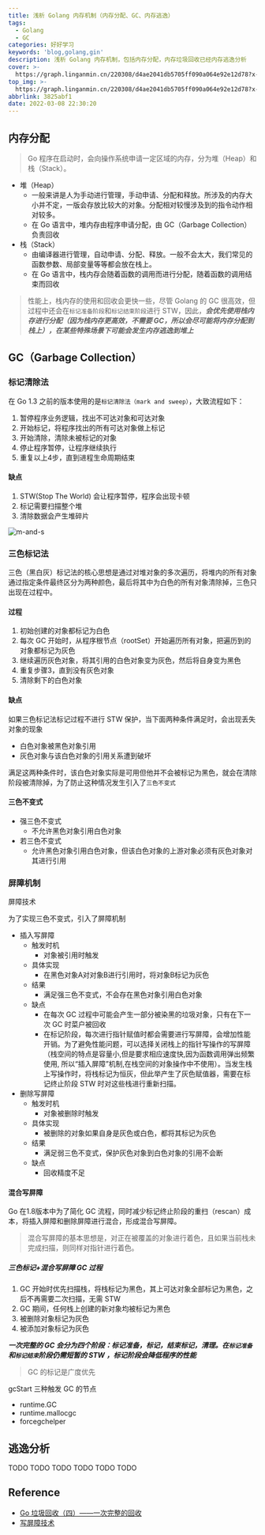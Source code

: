 ```yaml
---
title: 浅析 Golang 内存机制（内存分配、GC、内存逃逸）
tags:
  - Golang
  - GC
categories: 好好学习
keywords: 'blog,golang,gin'
description: 浅析 Golang 内存机制，包括内存分配，内存垃圾回收已经内存逃逸分析
cover: >-
  https://graph.linganmin.cn/220308/d4ae2041db5705ff090a064e92e12d78?x-oss-process=image/format,webp/quality,q_60
top_img: >-
  https://graph.linganmin.cn/220308/d4ae2041db5705ff090a064e92e12d78?x-oss-process=image/format,webp/quality,q_60
abbrlink: 3825abf1
date: 2022-03-08 22:30:20
---
```



## 内存分配

> Go 程序在启动时，会向操作系统申请一定区域的内存，分为堆（Heap）和栈（Stack）。

- 堆（Heap）
  - 一般来讲是人为手动进行管理，手动申请、分配和释放。所涉及的内存大小并不定，一版会存放比较大的对象。分配相对较慢涉及到的指令动作相对较多。
  - 在 Go 语言中，堆内存由程序申请分配，由 GC（Garbage Collection）负责回收
- 栈（Stack）
  - 由编译器进行管理，自动申请、分配、释放。一般不会太大，我们常见的函数参数、局部变量等等都会放在栈上。
  - 在 Go 语言中，栈内存会随着函数的调用而进行分配，随着函数的调用结束而回收

> 性能上，栈内存的使用和回收会更快一些，尽管 Golang 的 GC 很高效，但过程中还会在`标记准备阶段`和`标记结束阶段`进行 STW，因此，***会优先使用栈内存进行分配（因为栈内存更高效，不需要 GC，所以会尽可能将内存分配到栈上），在某些特殊场景下可能会发生内存逃逸到堆上***

## GC（Garbage Collection）

### 标记清除法

在 Go 1.3 之前的版本使用的是`标记清除法（mark and sweep）`，大致流程如下：

1. 暂停程序业务逻辑，找出不可达对象和可达对象
2. 开始标记，将程序找出的所有可达对象做上标记
3. 开始清除，清除未被标记的对象
4. 停止程序暂停，让程序继续执行
5. 重复以上4步，直到进程生命周期结束

#### 缺点

1. STW(Stop The World) 会让程序暂停，程序会出现卡顿
2. 标记需要扫描整个堆
3. 清除数据会产生堆碎片

![m-and-s](https://graph.linganmin.cn/220308/198fe8b28651b000935f62477f05b018?x-oss-process=image/format,webp/quality,q_60)

### 三色标记法

三色（黑白灰）标记法的核心思想是通过对堆对象的多次遍历，将堆内的所有对象通过指定条件最终区分为两种颜色，最后将其中为白色的所有对象清除掉，三色只出现在过程中。

#### 过程

1. 初始创建的对象都标记为白色
2. 每次 GC 开始时，从程序根节点（rootSet）开始遍历所有对象，把遍历到的对象都标记为灰色
3. 继续遍历灰色对象，将其引用的白色对象变为灰色，然后将自身变为黑色
4. 重复步骤3，直到没有灰色对象
5. 清除剩下的白色对象

#### 缺点

如果三色标记法标记过程不进行 STW 保护，当下面两种条件满足时，会出现丢失对象的现象

- 白色对象被黑色对象引用
- 灰色对象与该白色对象的引用关系遭到破坏

满足这两种条件时，该白色对象实际是可用但他并不会被标记为黑色，就会在清除阶段被清除掉，为了防止这种情况发生引入了`三色不变式`

#### 三色不变式

- 强三色不变式
  - 不允许黑色对象引用白色对象
- 若三色不变式
  - 允许黑色对象引用白色对象，但该白色对象的上游对象必须有灰色对象对其进行引用

### 屏障机制

屏障技术

为了实现三色不变式，引入了屏障机制

- 插入写屏障
  - 触发时机
    - 对象被引用时触发
  - 具体实现
    - 在黑色对象A对对象B进行引用时，将对象B标记为灰色
  - 结果
    - 满足强三色不变式，不会存在黑色对象引用白色对象
  - 缺点
    - 在每次 GC 过程中可能会产生一部分被染黑的垃圾对象，只有在下一次 GC 时菜户被回收
    - 在标记阶段，每次进行指针赋值时都会需要进行写屏障，会增加性能开销。为了避免性能问题，可以选择关闭栈上的指针写操作的写屏障（栈空间的特点是容量小,但是要求相应速度快,因为函数调用弹出频繁使用, 所以“插入屏障”机制,在栈空间的对象操作中不使用）。当发生栈上写操作时，将栈标记为恒灰，但此举产生了灰色赋值器，需要在标记终止阶段 STW 时对这些栈进行重新扫描。
- 删除写屏障
  - 触发时机
    - 对象被删除时触发
  - 具体实现
    - 被删除的对象如果自身是灰色或白色，都将其标记为灰色
  - 结果
    - 满足弱三色不变式，保护灰色对象到白色对象的引用不会断
  - 缺点
    - 回收精度不足

#### 混合写屏障

Go 在1.8版本中为了简化 GC 流程，同时减少标记终止阶段的重扫（rescan）成本，将插入屏障和删除屏障进行混合，形成混合写屏障。

> 混合写屏障的基本思想是，对正在被覆盖的对象进行着色，且如果当前栈未完成扫描，则同样对指针进行着色。

##### 三色标记+混合写屏障 GC 过程

1. GC 开始时优先扫描栈，将栈标记为黑色，其上可达对象全部标记为黑色，之后不再需要二次扫描，无需 STW
2. GC 期间，任何栈上创建的新对象均被标记为黑色
3. 被删除对象标记为灰色
4. 被添加对象标记为灰色

***一次完整的 GC 会分为四个阶段：标记准备，标记，结束标记，清理。在`标记准备`和`标记结束`阶段仍需短暂的 STW ，标记阶段会降低程序的性能***

> GC 的标记是广度优先

gcStart 三种触发 GC 的节点

- runtime.GC
- runtime.mallocgc
- forcegchelper

## 逃逸分析

TODO
TODO
TODO
TODO
TODO
TODO


## Reference

- [Go 垃圾回收（四）——一次完整的回收](https://zhuanlan.zhihu.com/p/105571503)
- [写屏障技术](https://golang.design/under-the-hood/zh-cn/part2runtime/ch08gc/barrier/)